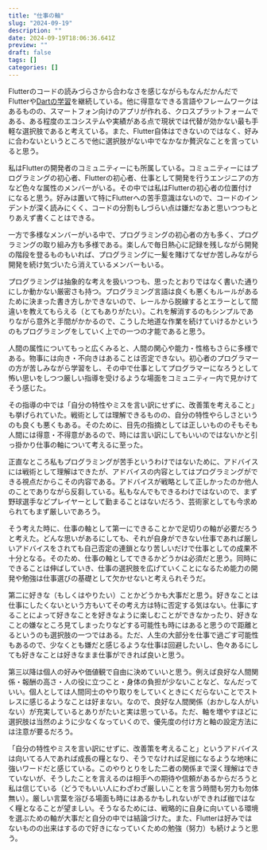 ```yaml
---
title: "仕事の軸"
slug: "2024-09-19"
description: ""
date: 2024-09-19T18:06:36.641Z
preview: ""
draft: false
tags: []
categories: []
---
```


<p>Flutterのコードの読みづらさから合わなさを感じながらもなんだかんだでFlutterや<a href="https://github.com/rmc8/Dart300Challenges">Dartの学習</a>を継続している。他に得意なできる言語やフレームワークはあるものの、スマートフォン向けのアプリが作れる、クロスプラットフォームである、ある程度のエコシステムや実績がある点で現状では代替が効かない最も手軽な選択肢であると考えている。また、Flutter自体はできないのではなく、好みに合わないというところで他に選択肢がない中でなかなか贅沢なことを言っていると思う。</p>
<p>私はFlutterの開発者のコミュニティーにも所属している。コミュニティーにはプログラミングの初心者、Flutterの初心者、仕事として開発を行うエンジニアの方など色々な属性のメンバーがいる。その中では私はFlutterの初心者の位置付けになると思う。好みは置いて特にFlutterへの苦手意識はないので、コードのインデントが深く読みにくく、コードの分割もしづらい点は嫌だなあと思いつつもとりあえず書くことはできる。</p>
<p>一方で多様なメンバーがいる中で、プログラミングの初心者の方も多く、プログラミングの取り組み方も多様である。楽しんで毎日熱心に記録を残しながら開発の階段を登るものもいれば、プログラミングに一髪を賭けてなぜか苦しみながら開発を続け気づいたら消えているメンバーもいる。</p>
<p>プログラミングは抽象的な考えを扱いつつも、思ったとおりではなく書いた通りにしか動かない厳密さも持つ。プログラミング言語は良くも悪くもルールがあるために決まった書き方しかできないので、レールから脱線するとエラーとして間違いを教えてもらえる（とてもありがたい）。これを解消するのもシンプルでありながら意外と手間がかかるので、こうした地道な作業を続けていけるかというのもプログラミングをしていく上での一つの才能であると思う。</p>
<p>人間の属性についてもっと広くみると、人間の関心や能力・性格もさらに多様である。物事には向き・不向きはあることは否定できない。初心者のプログラマーの方が苦しみながら学習をし、その中で仕事としてプログラマーになろうとして怖い思いをしつつ厳しい指導を受けるような場面をコミュニティー内で見かけてそう感じた。</p>
<p>その指導の中では「自分の特性やミスを言い訳にせずに、改善策を考えること」も挙げられていた。戦術としては理解できるものの、自分の特性やらしさというのも良くも悪くもある。そのために、目先の指摘としては正しいもののそもそも人間には得意・不得意があるので、時には言い訳にしてもいいのではないかと引っ掛かり仕事の軸について考えるに至った。</p>
<p>正直なところ私もプログラミングが苦手というわけではないために、アドバイスには戦術として理解はできたが、アドバイスの内容としてはプログラミングができる視点だからこその内容である。アドバイスが戦略として正しかったのか他人のことでありながら反芻している。私もなんでもできるわけではないので、まず野球選手などプレイヤーとして勤まることはないだろう、芸術家としても今求められてもまず厳しいであろう。</p>
<p>そう考えた時に、仕事の軸として第一にできることかで足切りの軸が必要だろうと考えた。どんな思いがあるにしても、それが自身ができない仕事であれば厳しいアドバイスをされても自己否定の連鎖となり苦しいだけで仕事としての成果不十分となる。そのため、仕事の軸としてできるかどうかは必須だと思う。同時にできることは伸ばしていき、仕事の選択肢を広げていくことになるため能力の開発や勉強は仕事選びの基礎として欠かせないと考えられそうだ。</p>
<p>第二に好きな（もしくはやりたい）ことかどうかも大事だと思う。好きなことは仕事にしたくないという方もいてその考え方は特に否定する気はない。仕事にすることによって好きなことを好きなように楽しむことができなかったり、好きなことの嫌なところ見てしまったりなどする可能性も時にはあると思うので距離とるというのも選択肢の一つではある。ただ、人生の大部分を仕事で過ごす可能性もあるので、少なくとも嫌だと感じるような仕事は回避したいし、色々あるにしても好きなことは好きなまま仕事ができれば良いと思う。</p>
<p>第三以降は個人の好みや価値観で自由に決めていいと思う。例えば良好な人間関係・報酬の高さ・人の役に立つこと・身体の負担が少ないことなど、なんだっていい。個人としては人間同士のやり取りをしていくときにくだらないことでストレスに感じるようなことは好まない。なので、良好な人間関係（おかしな人がいない）が充実しているとありがたいと実は思っている。ただ、軸を増やすほどに選択肢は当然のように少なくなっていくので、優先度の付け方と軸の設定方法には注意が要るだろう。</p>
<p>「自分の特性やミスを言い訳にせずに、改善策を考えること」というアドバイスは向いてる人であれば成長の糧となり、そうでなければ足枷になるような地味に強いワードだと感じている。このやりとりをした二者の関係まで深く理解はできていないが、そうしたことを言えるのは相手への期待や信頼があるからだろうと私は信じている（どうでもいい人にわざわざ厳しいことを言う時間も労力も勿体無い）。厳しい言葉を浴びる場面も時にはあるかもしれないができれば枷ではなく糧となることが望ましい。そうなるためには、戦略的に自身に向いている環境を選ぶための軸が大事だと自分の中では結論づけた。また、Flutterは好みではないものの出来はするので好きになっていくための勉強（努力）も続けようと思う。</p>


